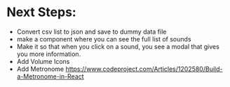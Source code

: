 # Next Steps:

- Convert csv list to json and save to dummy data file
- make a component where you can see the full list of sounds
- Make it so that when you click on a sound, you see a modal that gives you more information.
- Add Volume Icons
- Add Metronome
  https://www.codeproject.com/Articles/1202580/Build-a-Metronome-in-React

